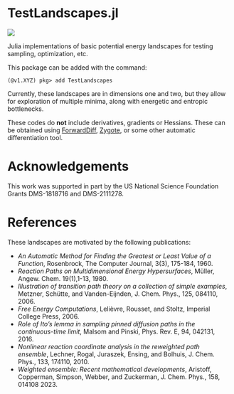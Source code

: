 # TestLandscapes.jl

[![](https://img.shields.io/badge/docs-dev-blue.svg)](https://gideonsimpson.github.io/TestLandscapes.jl/dev)

Julia implementations of basic potential energy landscapes for testing sampling,
optimization, etc.

This package can be added with the command:
```
(@v1.XYZ) pkg> add TestLandscapes

```

Currently, these landscapes are in dimensions one and two, but they allow for
exploration of multiple minima, along with energetic and entropic bottlenecks.

These codes do __not__ include derivatives, gradients or Hessians.  These can be
obtained using [ForwardDiff](https://github.com/JuliaDiff/ForwardDiff.jl),
[Zygote](https://github.com/FluxML/Zygote.jl), or some other automatic
differentiation tool.


# Acknowledgements
This work was supported in part by the US National Science Foundation Grants
DMS-1818716 and DMS-2111278.

# References
These landscapes are motivated by the following publications:
* _An Automatic Method for Finding the Greatest or Least Value of a Function_, Rosenbrock, The Computer Journal, 3(3), 175-184, 1960.
* _Reaction Paths on Multidimensional Energy Hypersurfaces_, Müller, Angew. Chem. 19(1),1-13, 1980.
* _Illustration of transition path theory on a collection of simple examples_, Metzner, Schütte, and Vanden-Eijnden, J. Chem. Phys., 125, 084110, 2006.
* _Free Energy Computations_, Lelièvre, Rousset, and Stoltz, Imperial College Press, 2006.
* _Role of Ito’s lemma in sampling pinned diffusion paths in the continuous-time limit_, Malsom and Pinski, Phys. Rev. E, 94, 042131, 2016.
* _Nonlinear reaction coordinate analysis in the reweighted path ensemble_, Lechner, Rogal, Juraszek, Ensing, and Bolhuis, J. Chem. Phys., 133, 174110, 2010.
* _Weighted ensemble: Recent mathematical developments_, Aristoff,  Copperman, Simpson, Webber, and Zuckerman, J. Chem. Phys., 158, 014108 2023.
